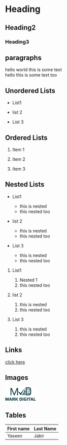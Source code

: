 # Heading

## Heading2

### Heading3

## paragraphs

hello world this is some text  
hello this is some text too

## Unordered Lists

* List1

* list 2

* List 3

## Ordered Lists

1. Item 1

1. Item 2

1. Item 3

## Nested Lists
<!-- Unordered List : 2 spaces -->
* List1
  * this is nested
  * this nested too
* list 2
  * this is nested
  * this nested too

* List 3
  * this is nested
  * this nested too

<!-- Ordered List : 3 spaces -->
1. List1
   1. Nested 1
   1. this nested too
1. list 2
   1. this is nested
   1. this nested too

1. List 3
   1. this is nested
   1. this nested too

## Links

[click here](http://google.com)

## Images

![Logo](./public/logo.png)

## Tables

|First name | Last Name|
|---------- | -------- |
| Yaseen    |   Jabir  |
